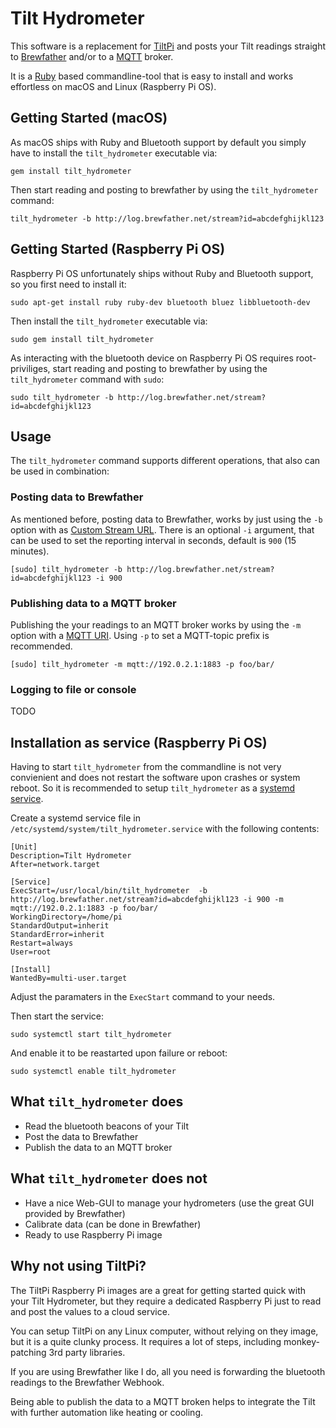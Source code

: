 # Tilt Hydrometer
This software is a replacement for [TiltPi](https://github.com/baronbrew/TILTpi) and posts your Tilt readings straight to [Brewfather](https://brewfather.app/) and/or to a [MQTT](https://en.wikipedia.org/wiki/MQTT) broker.

It is a [Ruby](https://en.wikipedia.org/wiki/Ruby_(programming_language)) based commandline-tool that is easy to install and works effortless on macOS and Linux (Raspberry Pi OS).

## Getting Started (macOS)
As macOS ships with Ruby and Bluetooth support by default you simply have to install the `tilt_hydrometer` executable via:

```
gem install tilt_hydrometer
```

Then start reading and posting to brewfather by using the `tilt_hydrometer` command:

```
tilt_hydrometer -b http://log.brewfather.net/stream?id=abcdefghijkl123
```

## Getting Started (Raspberry Pi OS)
Raspberry Pi OS unfortunately ships without Ruby and Bluetooth support, so you first need to install it:

```
sudo apt-get install ruby ruby-dev bluetooth bluez libbluetooth-dev
```

Then install the `tilt_hydrometer` executable via:

```
sudo gem install tilt_hydrometer
```

As interacting with the bluetooth device on Raspberry Pi OS requires root-priviliges, start reading and posting to brewfather by using the `tilt_hydrometer` command with `sudo`:

```
sudo tilt_hydrometer -b http://log.brewfather.net/stream?id=abcdefghijkl123
```

## Usage
The `tilt_hydrometer` command supports different operations, that also can be used in combination:

### Posting data to Brewfather
As mentioned before, posting data to Brewfather, works by just using the `-b` option with as [Custom Stream URL](https://docs.brewfather.app/integrations/custom-stream). There is an optional `-i` argument, that can be used to set the reporting interval in seconds, default is `900` (15 minutes).

```
[sudo] tilt_hydrometer -b http://log.brewfather.net/stream?id=abcdefghijkl123 -i 900
```

### Publishing data to a MQTT broker
Publishing the your readings to an MQTT broker works by using the `-m` option with a [MQTT URI](https://github.com/mqtt/mqtt.github.io/wiki/URI-Scheme). Using `-p` to set a MQTT-topic prefix is recommended.

```
[sudo] tilt_hydrometer -m mqtt://192.0.2.1:1883 -p foo/bar/
```

### Logging to file or console
TODO

## Installation as service (Raspberry Pi OS)
Having to start `tilt_hydrometer` from the commandline is not very convienient and does not restart the software upon crashes or system reboot. So it is recommended to setup `tilt_hydrometer` as a [systemd service](https://www.raspberrypi.org/documentation/linux/usage/systemd.md).

Create a systemd service file in `/etc/systemd/system/tilt_hydrometer.service` with the following contents:
```
[Unit]
Description=Tilt Hydrometer
After=network.target

[Service]
ExecStart=/usr/local/bin/tilt_hydrometer  -b http://log.brewfather.net/stream?id=abcdefghijkl123 -i 900 -m mqtt://192.0.2.1:1883 -p foo/bar/
WorkingDirectory=/home/pi
StandardOutput=inherit
StandardError=inherit
Restart=always
User=root

[Install]
WantedBy=multi-user.target
```

Adjust the paramaters in the `ExecStart` command to your needs.

Then start the service:
```
sudo systemctl start tilt_hydrometer
```

And enable it to be reastarted upon failure or reboot:
```
sudo systemctl enable tilt_hydrometer
```

## What `tilt_hydrometer` does

* Read the bluetooth beacons of your Tilt
* Post the data to Brewfather
* Publish the data to an MQTT broker

## What `tilt_hydrometer` does not

* Have a nice Web-GUI to manage your hydrometers (use the great GUI provided by Brewfather)
* Calibrate data (can be done in Brewfather)
* Ready to use Raspberry Pi image

## Why not using TiltPi?
The TiltPi Raspberry Pi images are a great for getting started quick with your Tilt Hydrometer, but they require a dedicated Raspberry Pi just to read and post the values to a cloud service.

You can setup TiltPi on any Linux computer, without relying on they image, but it is a quite clunky process. It requires a lot of steps, including monkey-patching 3rd party libraries.

If you are using Brewfather like I do, all you need is forwarding the bluetooth readings to the Brewfather Webhook.

Being able to publish the data to a MQTT broken helps to integrate the Tilt with further automation like heating or cooling.
